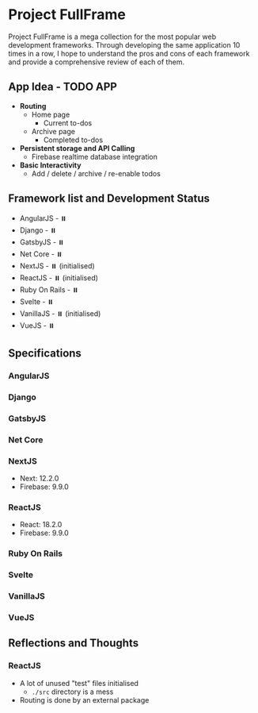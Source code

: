 # Project FullFrame
Project FullFrame is a mega collection for the most popular web development frameworks. Through developing the same application 10 times in a row, I hope to understand the pros and cons of each framework and provide a comprehensive review of each of them.

## App Idea - TODO APP
- **Routing**
    - Home page
        - Current to-dos
    - Archive page
        - Completed to-dos
- **Persistent storage and API Calling**
    - Firebase realtime database integration
- **Basic Interactivity**
    - Add / delete / archive / re-enable todos

## Framework list and Development Status
- AngularJS - ⏸️
- Django - ⏸️
- GatsbyJS - ⏸️
- Net Core - ⏸️
- NextJS - ⏸️ (initialised)
- ReactJS - ⏸️ (initialised)
- Ruby On Rails - ⏸️
- Svelte - ⏸️
- VanillaJS - ⏸️ (initialised)
- VueJS - ⏸️

## Specifications
### AngularJS

### Django

### GatsbyJS

### Net Core

### NextJS
- Next: 12.2.0
- Firebase: 9.9.0

### ReactJS
- React: 18.2.0
- Firebase: 9.9.0

### Ruby On Rails

### Svelte

### VanillaJS

### VueJS

## Reflections and Thoughts
### ReactJS

- A lot of unused "test" files initialised
    - `./src` directory is a mess
- Routing is done by an external package
